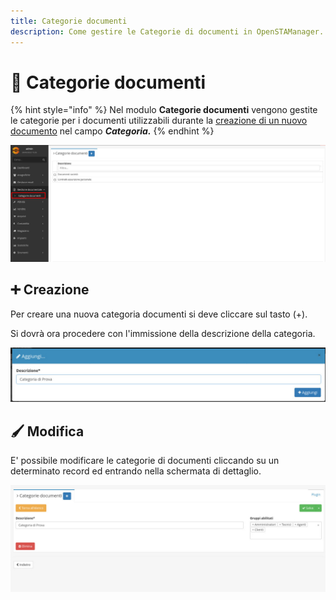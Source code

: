 ```yaml
---
title: Categorie documenti
description: Come gestire le Categorie di documenti in OpenSTAManager.
---
```


# 📑 Categorie documenti

{% hint style="info" %}
Nel modulo **Categorie documenti** vengono gestite le categorie per i documenti utilizzabili durante la [creazione di un nuovo documento](broken-reference/) nel campo _**Categoria.**_
{% endhint %}

![](<../../.gitbook/assets/image (91) (1) (1).png>)

## ➕ Creazione

Per creare una nuova categoria documenti si deve cliccare sul tasto (+).

Si dovrà ora procedere con l'immissione della descrizione della categoria.

![](<../../.gitbook/assets/image (92) (1) (1) (1).png>)

## 🖌️ Modifica

E' possibile modificare le categorie di documenti cliccando su un determinato record ed entrando nella schermata di dettaglio.

![](<../../.gitbook/assets/image (63) (1) (1) (1) (1).png>)

